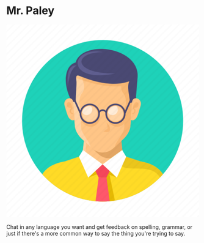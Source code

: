 # Mr. Paley

<p align="center">
  <img src="public/mrpaley.jpeg" alt="Mr. Paley" />
</p>

Chat in any language you want and get feedback on spelling, grammar, or just if there's a more common way to say the thing you're trying to say.

